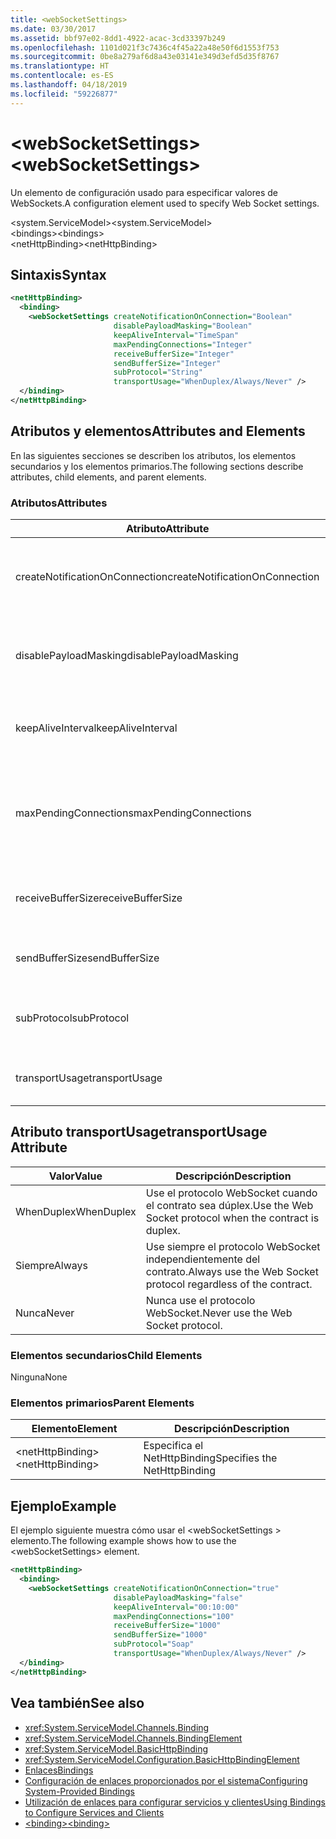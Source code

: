 ```yaml
---
title: <webSocketSettings>
ms.date: 03/30/2017
ms.assetid: bbf97e02-8dd1-4922-acac-3cd33397b249
ms.openlocfilehash: 1101d021f3c7436c4f45a22a48e50f6d1553f753
ms.sourcegitcommit: 0be8a279af6d8a43e03141e349d3efd5d35f8767
ms.translationtype: HT
ms.contentlocale: es-ES
ms.lasthandoff: 04/18/2019
ms.locfileid: "59226877"
---
```

# <a name="websocketsettings"></a><span data-ttu-id="58329-101">\<webSocketSettings></span><span class="sxs-lookup"><span data-stu-id="58329-101">\<webSocketSettings></span></span>
<span data-ttu-id="58329-102">Un elemento de configuración usado para especificar valores de WebSockets.</span><span class="sxs-lookup"><span data-stu-id="58329-102">A configuration element used to specify Web Socket settings.</span></span>  
  
<span data-ttu-id="58329-103">\<system.ServiceModel></span><span class="sxs-lookup"><span data-stu-id="58329-103">\<system.ServiceModel></span></span>  
<span data-ttu-id="58329-104">\<bindings></span><span class="sxs-lookup"><span data-stu-id="58329-104">\<bindings></span></span>  
<span data-ttu-id="58329-105">\<netHttpBinding></span><span class="sxs-lookup"><span data-stu-id="58329-105">\<netHttpBinding></span></span>  
  
## <a name="syntax"></a><span data-ttu-id="58329-106">Sintaxis</span><span class="sxs-lookup"><span data-stu-id="58329-106">Syntax</span></span>  
  
```xml  
<netHttpBinding>
  <binding>
    <webSocketSettings createNotificationOnConnection="Boolean"
                       disablePayloadMasking="Boolean"
                       keepAliveInterval="TimeSpan"
                       maxPendingConnections="Integer"
                       receiveBufferSize="Integer"
                       sendBufferSize="Integer"
                       subProtocol="String"
                       transportUsage="WhenDuplex/Always/Never" />
  </binding>
</netHttpBinding>
```  
  
## <a name="attributes-and-elements"></a><span data-ttu-id="58329-107">Atributos y elementos</span><span class="sxs-lookup"><span data-stu-id="58329-107">Attributes and Elements</span></span>  
 <span data-ttu-id="58329-108">En las siguientes secciones se describen los atributos, los elementos secundarios y los elementos primarios.</span><span class="sxs-lookup"><span data-stu-id="58329-108">The following sections describe attributes, child elements, and parent elements.</span></span>  
  
### <a name="attributes"></a><span data-ttu-id="58329-109">Atributos</span><span class="sxs-lookup"><span data-stu-id="58329-109">Attributes</span></span>  
  
|<span data-ttu-id="58329-110">Atributo</span><span class="sxs-lookup"><span data-stu-id="58329-110">Attribute</span></span>|<span data-ttu-id="58329-111">Descripción</span><span class="sxs-lookup"><span data-stu-id="58329-111">Description</span></span>|  
|---------------|-----------------|  
|<span data-ttu-id="58329-112">createNotificationOnConnection</span><span class="sxs-lookup"><span data-stu-id="58329-112">createNotificationOnConnection</span></span>|<span data-ttu-id="58329-113">Especifica si se envía una notificación al realizar la conexión.</span><span class="sxs-lookup"><span data-stu-id="58329-113">Specifies whether a notification is sent upon connection.</span></span>|  
|<span data-ttu-id="58329-114">disablePayloadMasking</span><span class="sxs-lookup"><span data-stu-id="58329-114">disablePayloadMasking</span></span>|<span data-ttu-id="58329-115">Especifica si el enmascaramiento de WebSocket está deshabilitado.</span><span class="sxs-lookup"><span data-stu-id="58329-115">Specifies whether Web Socket masking is disabled.</span></span>|  
|<span data-ttu-id="58329-116">keepAliveInterval</span><span class="sxs-lookup"><span data-stu-id="58329-116">keepAliveInterval</span></span>|<span data-ttu-id="58329-117">Especifica el intervalo entre mensajes de mantenimiento de conexión.</span><span class="sxs-lookup"><span data-stu-id="58329-117">Specifies the keep alive interval.</span></span>|  
|<span data-ttu-id="58329-118">maxPendingConnections</span><span class="sxs-lookup"><span data-stu-id="58329-118">maxPendingConnections</span></span>|<span data-ttu-id="58329-119">Especifica el número máximo de conexiones pendientes de distribución en el servicio.</span><span class="sxs-lookup"><span data-stu-id="58329-119">Specifies the maximum number of connections awaiting dispatch on the service.</span></span>|  
|<span data-ttu-id="58329-120">receiveBufferSize</span><span class="sxs-lookup"><span data-stu-id="58329-120">receiveBufferSize</span></span>|<span data-ttu-id="58329-121">Especifica el tamaño de búfer de recibir.</span><span class="sxs-lookup"><span data-stu-id="58329-121">Specifies the size of the receive buffer.</span></span>|  
|<span data-ttu-id="58329-122">sendBufferSize</span><span class="sxs-lookup"><span data-stu-id="58329-122">sendBufferSize</span></span>|<span data-ttu-id="58329-123">Especifica el tamaño de búfer de enviar.</span><span class="sxs-lookup"><span data-stu-id="58329-123">Specifies the size of the send buffer.</span></span>|  
|<span data-ttu-id="58329-124">subProtocol</span><span class="sxs-lookup"><span data-stu-id="58329-124">subProtocol</span></span>|<span data-ttu-id="58329-125">Especifica el subprotocolo WebSocket.</span><span class="sxs-lookup"><span data-stu-id="58329-125">Specifies the Web Socket subprotocol.</span></span>|  
|<span data-ttu-id="58329-126">transportUsage</span><span class="sxs-lookup"><span data-stu-id="58329-126">transportUsage</span></span>|<span data-ttu-id="58329-127">Especifica cuándo usar WebSockets.</span><span class="sxs-lookup"><span data-stu-id="58329-127">Specifies when to use Web Sockets.</span></span>|  
  
## <a name="transportusage-attribute"></a><span data-ttu-id="58329-128">Atributo transportUsage</span><span class="sxs-lookup"><span data-stu-id="58329-128">transportUsage Attribute</span></span>  
  
|<span data-ttu-id="58329-129">Valor</span><span class="sxs-lookup"><span data-stu-id="58329-129">Value</span></span>|<span data-ttu-id="58329-130">Descripción</span><span class="sxs-lookup"><span data-stu-id="58329-130">Description</span></span>|  
|-----------|-----------------|  
|<span data-ttu-id="58329-131">WhenDuplex</span><span class="sxs-lookup"><span data-stu-id="58329-131">WhenDuplex</span></span>|<span data-ttu-id="58329-132">Use el protocolo WebSocket cuando el contrato sea dúplex.</span><span class="sxs-lookup"><span data-stu-id="58329-132">Use the Web Socket protocol when the contract is duplex.</span></span>|  
|<span data-ttu-id="58329-133">Siempre</span><span class="sxs-lookup"><span data-stu-id="58329-133">Always</span></span>|<span data-ttu-id="58329-134">Use siempre el protocolo WebSocket independientemente del contrato.</span><span class="sxs-lookup"><span data-stu-id="58329-134">Always use the Web Socket protocol regardless of the contract.</span></span>|  
|<span data-ttu-id="58329-135">Nunca</span><span class="sxs-lookup"><span data-stu-id="58329-135">Never</span></span>|<span data-ttu-id="58329-136">Nunca use el protocolo WebSocket.</span><span class="sxs-lookup"><span data-stu-id="58329-136">Never use the Web Socket protocol.</span></span>|  
  
### <a name="child-elements"></a><span data-ttu-id="58329-137">Elementos secundarios</span><span class="sxs-lookup"><span data-stu-id="58329-137">Child Elements</span></span>  
 <span data-ttu-id="58329-138">Ninguna</span><span class="sxs-lookup"><span data-stu-id="58329-138">None</span></span>  
  
### <a name="parent-elements"></a><span data-ttu-id="58329-139">Elementos primarios</span><span class="sxs-lookup"><span data-stu-id="58329-139">Parent Elements</span></span>  
  
|<span data-ttu-id="58329-140">Elemento</span><span class="sxs-lookup"><span data-stu-id="58329-140">Element</span></span>|<span data-ttu-id="58329-141">Descripción</span><span class="sxs-lookup"><span data-stu-id="58329-141">Description</span></span>|  
|-------------|-----------------|  
|<span data-ttu-id="58329-142">\<netHttpBinding></span><span class="sxs-lookup"><span data-stu-id="58329-142">\<netHttpBinding></span></span>|<span data-ttu-id="58329-143">Especifica el NetHttpBinding</span><span class="sxs-lookup"><span data-stu-id="58329-143">Specifies the NetHttpBinding</span></span>|  
  
## <a name="example"></a><span data-ttu-id="58329-144">Ejemplo</span><span class="sxs-lookup"><span data-stu-id="58329-144">Example</span></span>  
 <span data-ttu-id="58329-145">El ejemplo siguiente muestra cómo usar el \<webSocketSettings > elemento.</span><span class="sxs-lookup"><span data-stu-id="58329-145">The following example shows how to use the \<webSocketSettings> element.</span></span>  
  
```xml  
<netHttpBinding>
  <binding>
    <webSocketSettings createNotificationOnConnection="true"
                       disablePayloadMasking="false"
                       keepAliveInterval="00:10:00"
                       maxPendingConnections="100"
                       receiveBufferSize="1000"
                       sendBufferSize="1000"
                       subProtocol="Soap"
                       transportUsage="WhenDuplex/Always/Never" />
  </binding>
</netHttpBinding>
```  
  
## <a name="see-also"></a><span data-ttu-id="58329-146">Vea también</span><span class="sxs-lookup"><span data-stu-id="58329-146">See also</span></span>

- <xref:System.ServiceModel.Channels.Binding>
- <xref:System.ServiceModel.Channels.BindingElement>
- <xref:System.ServiceModel.BasicHttpBinding>
- <xref:System.ServiceModel.Configuration.BasicHttpBindingElement>
- [<span data-ttu-id="58329-147">Enlaces</span><span class="sxs-lookup"><span data-stu-id="58329-147">Bindings</span></span>](../../../../../docs/framework/wcf/bindings.md)
- [<span data-ttu-id="58329-148">Configuración de enlaces proporcionados por el sistema</span><span class="sxs-lookup"><span data-stu-id="58329-148">Configuring System-Provided Bindings</span></span>](../../../../../docs/framework/wcf/feature-details/configuring-system-provided-bindings.md)
- [<span data-ttu-id="58329-149">Utilización de enlaces para configurar servicios y clientes</span><span class="sxs-lookup"><span data-stu-id="58329-149">Using Bindings to Configure Services and Clients</span></span>](../../../../../docs/framework/wcf/using-bindings-to-configure-services-and-clients.md)
- [<span data-ttu-id="58329-150">\<binding></span><span class="sxs-lookup"><span data-stu-id="58329-150">\<binding></span></span>](../../../../../docs/framework/misc/binding.md)
